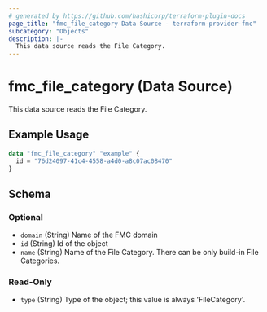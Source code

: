 ```yaml
---
# generated by https://github.com/hashicorp/terraform-plugin-docs
page_title: "fmc_file_category Data Source - terraform-provider-fmc"
subcategory: "Objects"
description: |-
  This data source reads the File Category.
---
```


# fmc_file_category (Data Source)

This data source reads the File Category.

## Example Usage

```terraform
data "fmc_file_category" "example" {
  id = "76d24097-41c4-4558-a4d0-a8c07ac08470"
}
```

<!-- schema generated by tfplugindocs -->
## Schema

### Optional

- `domain` (String) Name of the FMC domain
- `id` (String) Id of the object
- `name` (String) Name of the File Category. There can be only build-in File Categories.

### Read-Only

- `type` (String) Type of the object; this value is always 'FileCategory'.
